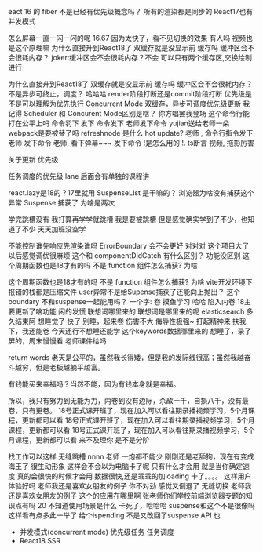 eact 16 的 fiber 不是已经有优先级概念吗？
所有的渲染都是同步的
React17也有并发模式

怎么屏幕一直一闪一闪的呢
16.67
因为太快了，看不见切换的效果
有人吗
视频也是这个原理嘛
为什么直接升到React18了
双缓存就是没显示前 缓存吗
缓冲区会不会很耗内存？
joker:缓冲区会不会很耗内存？不会
可以只有两个缓存区,交换绘制进行






为什么直接升到React18了
双缓存就是没显示前 缓存吗
缓冲区会不会很耗内存？
不是异步可终止，调度？
哈哈哈
render阶段打断还是commit阶段打断
优先级是不是可以理解为优先执行
Concurrent Mode
双缓存，异步可调度优先级更新
我记得
Scheduler 和 Concurent Mode区别是啥？
你方唱罢我登场
这个命令行能打在公平上吗
命令罚下
发下
命令发下
老师发下命令
yujian送给老师一朵
webpack是要被替了吗
refreshnode
是什么
hot update?
老师 , 命令行指令发下
老师 发下命令
老师, 看下弹幕~~~ 发下命令
!是怎么用的
!.
ts断言
视频,  拖影厉害


关于更新 优先级


任务调度的优先级
lane
后面会有单独的课程讲


react.lazy是18的？17里就用
SuspenseLIst 是干嘛的？
浏览器为啥没有捕获这个异常
Suspense 捕获了
为啥是两次



学完跳槽没有
我打算再学学就跳槽
我是要被跳槽
但是感觉确实学到了不少，也知道了不少
天天加班没空学

不能控制谁先响应先渲染谁吗
ErrorBoundary 会不会更好
对对对
这个项目大了以后感觉调优很麻烦
这个和 componentDidCatch 有什么区别？
功能没区别
这个周期函数也是18才有的吗
不是
function 组件怎么捕获?
为啥


这个周期函数也是18才有的吗
不是
function 组件怎么捕获?
为啥
vite开发环境下报错的栈都是压缩文件
user异常不是给Supense捕获了还能向上抛出？
这个boundary 不和suspense一起能用吗？
一个字:  卷
摸鱼学习 哈哈
陷入内卷
18主要更新了啥功能
闲的发慌
联想词哪里来的
联想词是哪里来的呢
elasticsearch
多久结束阿
想睡觉了
快了
别睡，起来卷
伤害不大 侮辱性极强~
打起精神来
扶我下，我还能卷
今天还行不想睡还能学
这个keywords数据哪里来的
想睡了，录了屏的，周末慢慢看
老师课件给吗

return words
老天是公平的，虽然我长得矮，但是我的发际线很高；虽然我越奋斗越穷，但是老板越躺平越富。

有钱能买来幸福吗？当然不能，因为有钱本身就是幸福。

所以，我只有努力到无能为力，内卷到没有边际，杀敌一千，自损八千，没有最卷，只有更卷。
18号正式课开班了，现在加入可以看往期录播视频学习，5个月课程，更新都可以看
18号正式课开班了，现在加入可以看往期录播视频学习，5个月课程，更新都可以看
18号正式课开班了，现在加入可以看往期录播视频学习，5个月课程，更新都可以看
来不及理你
是不是分阶





找工作可以这样
无缝跳槽
nnnn
老师  一炮都不能少
刚刚还是老舔狗，现在有变成海王了
很生动形象
这样会不会以为电脑卡了呢
只有什么才会用
就是当你确定速度 真的会很快的时候才会用
数据很快,还是乖乖的加loading
卡了。。。。
这样用户体验好吗
老师我还是喜欢女朋友的例子
你不对劲
感觉又倒退了
无缝切换
老师我还是喜欢女朋友的例子
这个的应用在哪里啊
张老师你们学校前端浏览器专题的知识点有吗
20
不知道使用场景是什么
卡死了，哈哈哈
suspense和这个不是很像吗
这样看有点多此一举了
给个ispending 不是又改回了suspense
API 也



- 并发模式(concurrent mode)  优先级任务 任务调度
- React18 SSR